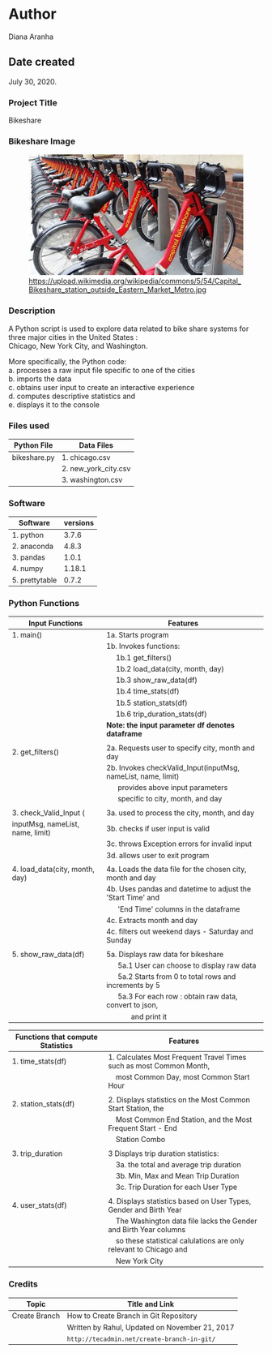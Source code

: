 # Author

Diana Aranha

## Date created

July 30, 2020.

### Project Title

Bikeshare

### Bikeshare Image

<figure>
    <img src = "images/The-Capital-Bikeshare.png" width="600"/>
    <figcaption>
        <a href ="https://upload.wikimedia.org/wikipedia/commons/5/54/Capital_Bikeshare_station_outside_Eastern_Market_Metro.jpg">
        https://upload.wikimedia.org/wikipedia/commons/5/54/Capital_Bikeshare_station_outside_Eastern_Market_Metro.jpg</a>
    </figcaption>
</figure>

### Description

A Python script is used to explore data related to bike share systems for three major cities in the United States : <br/>
Chicago, New York City, and Washington.<br/>

More specifically, the Python code:<br/>
a. processes a raw input file specific to one of the cities<br/>
b. imports the data<br/>
c. obtains user input to create an interactive experience<br/>
d. computes descriptive statistics and<br/>
e. displays it to the console<br/>

### Files used

| Python File   |  Data Files            |
| ------------- |  --------------------- |
| bikeshare.py  |  1. chicago.csv        |
|               |  2. new_york_city.csv  |
|               |  3. washington.csv     |

### Software

| Software       |  versions |
|----------------|-----------|
| 1. python      |  3.7.6    |
| 2. anaconda    |  4.8.3    |
| 3. pandas      |  1.0.1    |
| 4. numpy       |  1.18.1   |
| 5. prettytable |  0.7.2    |

### Python Functions

| Input Functions                     | Features                                                                                    |
|-------------------------------------|---------------------------------------------------------------------------------------------|
| 1. main()                           | 1a. Starts program                                                                          |
|                                     | 1b. Invokes functions:                                                                      |
|                                     | &nbsp;&nbsp;&nbsp;&nbsp;&nbsp;1b.1  get_filters()                                           |
|                                     | &nbsp;&nbsp;&nbsp;&nbsp;&nbsp;1b.2  load_data(city, month, day)                             |
|                                     | &nbsp;&nbsp;&nbsp;&nbsp;&nbsp;1b.3  show_raw_data(df)                                       |
|                                     | &nbsp;&nbsp;&nbsp;&nbsp;&nbsp;1b.4  time_stats(df)                                          |
|                                     | &nbsp;&nbsp;&nbsp;&nbsp;&nbsp;1b.5  station_stats(df)                                       |
|                                     | &nbsp;&nbsp;&nbsp;&nbsp;&nbsp;1b.6  trip_duration_stats(df)                                 |
|                                     |**Note: the input parameter df denotes dataframe**                                           |
|                                     |                                                                                             |
| 2. get_filters()                    | 2a. Requests user to specify city, month and day                                            |
|                                     | 2b. Invokes checkValid_Input(inputMsg, nameList, name, limit)                               |
|                                     | &nbsp;&nbsp;&nbsp;&nbsp;&nbsp;&nbsp;provides above input parameters                         |
|                                     | &nbsp;&nbsp;&nbsp;&nbsp;&nbsp;&nbsp;specific to city, month, and day                        |  
|                                     |                                                                                             |
| 3. check_Valid_Input (              | 3a. used to process the city, month, and day                                                |
|    inputMsg, nameList, name, limit) | 3b. checks if user input is valid                                                           |
|                                     | 3c. throws Exception errors for invalid input                                               |
|                                     | 3d. allows user to exit program                                                             |
|                                     |                                                                                             |
| 4. load_data(city, month, day)      | 4a. Loads the data file for the chosen city, month and day                                  |
|                                     | 4b. Uses pandas and datetime to adjust the 'Start Time' and                                 |
|                                     | &nbsp;&nbsp;&nbsp;&nbsp;&nbsp;&nbsp;'End Time' columns in the dataframe                     |
|                                     | 4c. Extracts month and day                                                                  |
|                                     | 4c. filters out weekend days - Saturday and Sunday                                          |
|                                     |                                                                                             |
| 5. show_raw_data(df)                | 5a. Displays raw data for bikeshare                                                         |
|                                     | &nbsp;&nbsp;&nbsp;&nbsp;&nbsp;&nbsp;5a.1 User can choose to display raw data                |
|                                     | &nbsp;&nbsp;&nbsp;&nbsp;&nbsp;&nbsp;5a.2 Starts from 0 to total rows and increments by 5    |
|                                     | &nbsp;&nbsp;&nbsp;&nbsp;&nbsp;&nbsp;5a.3 For each row : obtain raw data, convert to json,   |
|                                     | &nbsp;&nbsp;&nbsp;&nbsp;&nbsp;&nbsp;&nbsp;&nbsp;&nbsp;&nbsp;&nbsp;&nbsp;&nbsp;and print it  |

| Functions that compute Statistics   | Features                                                                                  |
|-------------------------------------|-------------------------------------------------------------------------------------------|
| 1. time_stats(df)                   | 1. Calculates Most Frequent Travel Times such as most Common Month,                       |
|                                     | &nbsp;&nbsp;&nbsp;&nbsp;most Common Day, most Common Start Hour                           |
|                                     |                                                                                           |
| 2. station_stats(df)                | 2. Displays statistics on the Most Common Start Station, the                              |
|                                     | &nbsp;&nbsp;&nbsp;&nbsp;Most Common End Station, and the Most Frequent Start - End        |
|                                     | &nbsp;&nbsp;&nbsp;&nbsp;Station Combo                                                     |
|                                     |                                                                                           |
| 3. trip_duration                    | 3  Displays trip duration statistics:                                                     |
|                                     | &nbsp;&nbsp;&nbsp;&nbsp;3a. the total and average trip duration                           |
|                                     | &nbsp;&nbsp;&nbsp;&nbsp;3b. Min, Max and Mean Trip Duration                               |
|                                     | &nbsp;&nbsp;&nbsp;&nbsp;3c. Trip Duration for each User Type                              |
|                                     |                                                                                           |
| 4. user_stats(df)                   | 4. Displays statistics based on User Types, Gender and Birth Year                         |
|                                     | &nbsp;&nbsp;&nbsp;&nbsp;The Washington data file lacks the Gender and Birth Year columns  |  
|                                     | &nbsp;&nbsp;&nbsp;&nbsp;so these statistical calulations are only relevant to Chicago and |
|                                     | &nbsp;&nbsp;&nbsp;&nbsp;New York City                                                     |

### Credits

| Topic           |  Title and Link
| --------------  |  ----------------------------------------------------------------------
| Create Branch   |  How to Create Branch in Git Repository
|                 |  Written by Rahul, Updated on November 21, 2017
|                 |  `http://tecadmin.net/create-branch-in-git/`

